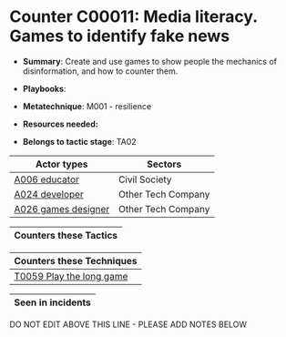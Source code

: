 # Counter C00011: Media literacy. Games to identify fake news

* **Summary**: Create and use games to show people the mechanics of disinformation, and how to counter them. 

* **Playbooks**: 

* **Metatechnique**: M001 - resilience

* **Resources needed:** 

* **Belongs to tactic stage**: TA02


| Actor types | Sectors |
| ----------- | ------- |
| [A006 educator](../actortypes/A006.md) | Civil Society |
| [A024 developer](../actortypes/A024.md) | Other Tech Company |
| [A026 games designer](../actortypes/A026.md) | Other Tech Company |



| Counters these Tactics |
| ---------------------- |



| Counters these Techniques |
| ------------------------- |
| [T0059 Play the long game](../techniques/T0059.md) |



| Seen in incidents |
| ----------------- |


DO NOT EDIT ABOVE THIS LINE - PLEASE ADD NOTES BELOW